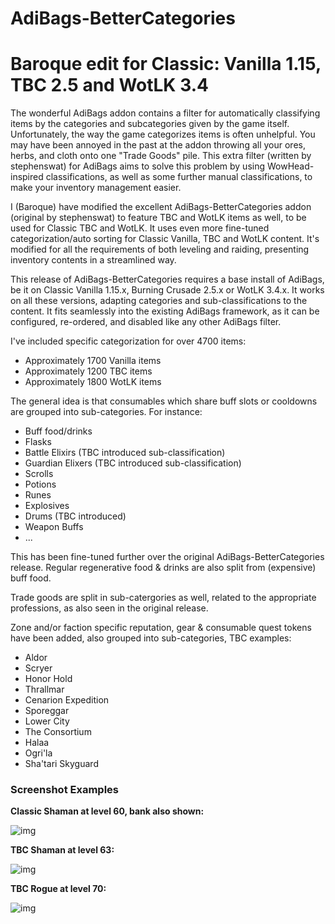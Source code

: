 # AdiBags-BetterCategories
# Baroque edit for Classic: Vanilla 1.15, TBC 2.5 and WotLK 3.4

The wonderful AdiBags addon contains a filter for automatically classifying
items by the categories and subcategories given by the game itself.
Unfortunately, the way the game categorizes items is often unhelpful. You
may have been annoyed in the past at the addon throwing all your ores, herbs,
and cloth onto one "Trade Goods" pile. This extra filter (written by stephenswat)
for AdiBags aims to solve this problem by using WowHead-inspired classifications,
as well as some further manual classifications, to make your inventory management
easier.

I (Baroque) have modified the excellent AdiBags-BetterCategories addon (original by
stephenswat) to feature TBC and WotLK items as well, to be used for Classic TBC and WotLK.
It uses even more fine-tuned categorization/auto sorting for Classic Vanilla, TBC and WotLK
content. It's modified for all the requirements of both leveling and raiding, presenting
inventory contents in a streamlined way.

This release of AdiBags-BetterCategories requires a base install of AdiBags,
be it on Classic Vanilla 1.15.x, Burning Crusade 2.5.x or WotLK 3.4.x. It works on all these
versions, adapting categories and sub-classifications to the content. It fits seamlessly
into the existing AdiBags framework, as it can be configured, re-ordered, and disabled
like any other AdiBags filter.

I've included specific categorization for over 4700 items:

- Approximately 1700 Vanilla items
- Approximately 1200 TBC items
- Approximately 1800 WotLK items

The general idea is that consumables which share buff slots or cooldowns are grouped into sub-categories. For instance:

- Buff food/drinks
- Flasks
- Battle Elixirs (TBC introduced sub-classification)
- Guardian Elixers (TBC introduced sub-classification)
- Scrolls
- Potions
- Runes
- Explosives
- Drums (TBC introduced)
- Weapon Buffs
- ...

This has been fine-tuned further over the original AdiBags-BetterCategories release.
Regular regenerative food & drinks are also split from (expensive) buff food.

Trade goods are split in sub-catergories as well, related to the appropriate professions,
as also seen in the original release.

Zone and/or faction specific reputation, gear & consumable quest tokens have been added,
also grouped into sub-categories, TBC examples:

- Aldor
- Scryer
- Honor Hold
- Thrallmar
- Cenarion Expedition
- Sporeggar
- Lower City
- The Consortium
- Halaa
- Ogri'la
- Sha'tari Skyguard


### Screenshot Examples

**Classic Shaman at level 60, bank also shown:**

![img](https://i.imgur.com/x0eYZ0C.jpg)


**TBC Shaman at level 63:**

![img](https://i.imgur.com/MO7yvh5.jpg)


**TBC Rogue at level 70:**

![img](https://i.imgur.com/7lxKnqs.jpg)
